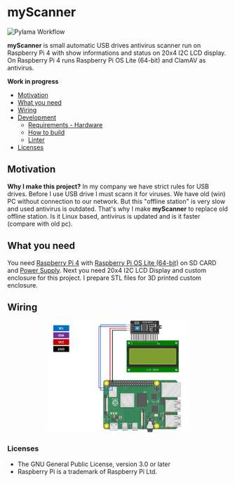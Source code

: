 # myScanner

![Pylama Workflow](https://github.com/MartinIIoT/myScanner/actions/workflows/pylama.yml/badge.svg)

**myScanner** is small automatic USB drives antivirus scanner run on Raspberry Pi 4 with show informations and status on 20x4 I2C LCD display. On Raspberry Pi 4 runs Raspberry Pi OS Lite (64-bit) and ClamAV as antivirus.

**Work in progress**

* [Motivation](#motivation)
* [What you need](#what-you-need)
* [Wiring](#wiring)
* [Development](#development)
  * [Requirements - Hardware](#requirements---hardware)
  * [How to build](#dev-build)
  * [Linter](#dev-linter)
* [Licenses](#licenses)


## Motivation

**Why I make this project?** In my company we have strict rules for USB drives. Before I use USB drive I must scann it for viruses. We have old (win) PC without connection to our network. But this "offline station" is very slow and used antivirus is outdated. That's why I make **myScanner** to replace old offline station. Is it Linux based, antivirus is updated and is it faster (compare with old pc).

## What you need

You need [Raspberry Pi 4](https://www.raspberrypi.com/products/raspberry-pi-4-model-b/) with [Raspberry Pi OS Lite (64-bit)](https://www.raspberrypi.com/software/) on SD CARD and [Power Supply](https://www.raspberrypi.com/products/type-c-power-supply/). Next you need 20x4 I2C LCD Display and custom enclosure for this project. I prepare STL files for 3D printed custom enclosure.

## Wiring

<div align="center" width="100%">
    <img src="./wiring_diagram/wiring_diagram.png" height="auto" width="65%" alt="" />
</div>


### Licenses

* The GNU General Public License, version 3.0 or later
* Raspberry Pi is a trademark of Raspberry Pi Ltd.
